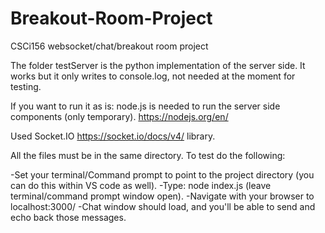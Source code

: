 # Breakout-Room-Project
CSCi156 websocket/chat/breakout room project

The folder testServer is the python implementation of the server side. It works but it only writes to console.log, not needed at the moment for testing.


If you want to run it as is:
node.js is needed to run the server side components (only temporary).
https://nodejs.org/en/

Used Socket.IO https://socket.io/docs/v4/ library.

All the files must be in the same directory. To test do the following:

-Set your terminal/Command prompt to point to the project directory (you can do this within VS code as well).
-Type: node index.js (leave terminal/command prompt window open).
-Navigate with your browser to localhost:3000/
-Chat window should load, and you'll be able to send and echo back those messages.
